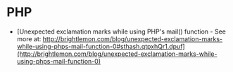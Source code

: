 PHP  
==========

- [Unexpected exclamation marks while using PHP's mail() function - See more at: http://brightlemon.com/blog/unexpected-exclamation-marks-while-using-phps-mail-function-0#sthash.qtpxhQr1.dpuf](http://brightlemon.com/blog/unexpected-exclamation-marks-while-using-phps-mail-function-0)  